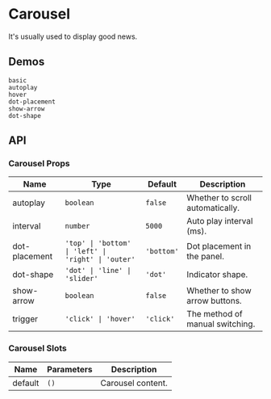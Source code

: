 # Carousel

It's usually used to display good news.

## Demos

```demo
basic
autoplay
hover
dot-placement
show-arrow
dot-shape
```

## API

### Carousel Props

| Name | Type | Default | Description |
| --- | --- | --- | --- |
| autoplay | `boolean` | `false` | Whether to scroll automatically. |
| interval | `number` | `5000` | Auto play interval (ms). |
| dot-placement | `'top' \| 'bottom' \| 'left' \| 'right' \| 'outer'` | `'bottom'` | Dot placement in the panel. |
| dot-shape | `'dot' \| 'line' \| 'slider'` | `'dot'` | Indicator shape. |
| show-arrow | `boolean` | `false` | Whether to show arrow buttons. |
| trigger | `'click' \| 'hover'` | `'click'` | The method of manual switching. |

### Carousel Slots

| Name    | Parameters | Description       |
| ------- | ---------- | ----------------- |
| default | `()`       | Carousel content. |
